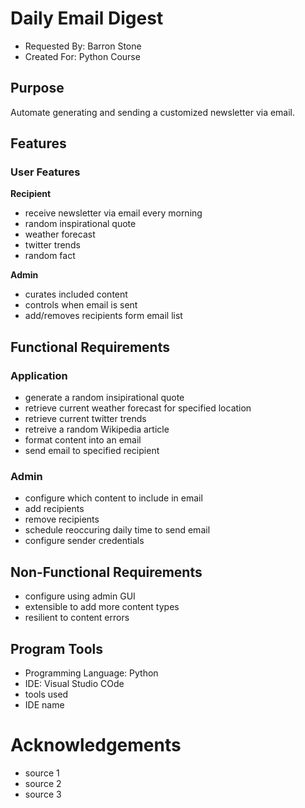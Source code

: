 # Daily Email Digest
- Requested By: Barron Stone
- Created For: Python Course

## Purpose
Automate generating and sending a customized newsletter via email.

## Features 
### User Features
**Recipient**
- receive newsletter via email every morning
- random inspirational quote
- weather forecast
- twitter trends
- random fact

**Admin**
- curates included content
- controls when email is sent
- add/removes recipients form email list

## Functional Requirements
### Application
- generate a random insipirational quote
- retrieve current weather forecast for specified location
- retrieve current twitter trends
- retreive a random Wikipedia article
- format content into an email
- send email to specified recipient

### Admin
- configure which content to include in email
- add recipients
- remove recipients
- schedule reoccuring daily time to send email
- configure sender credentials

## Non-Functional Requirements
- configure using admin GUI
- extensible to add more content types
- resilient to content errors

## Program Tools
- Programming Language: Python
- IDE: Visual Studio COde
- tools used
- IDE name
<!-- Include any type of relevant technology used/need to use to create project. -->

# Acknowledgements
- source 1
- source 2
- source 3
<!-- Include all other revelant website, or resources, used to research project details -->
